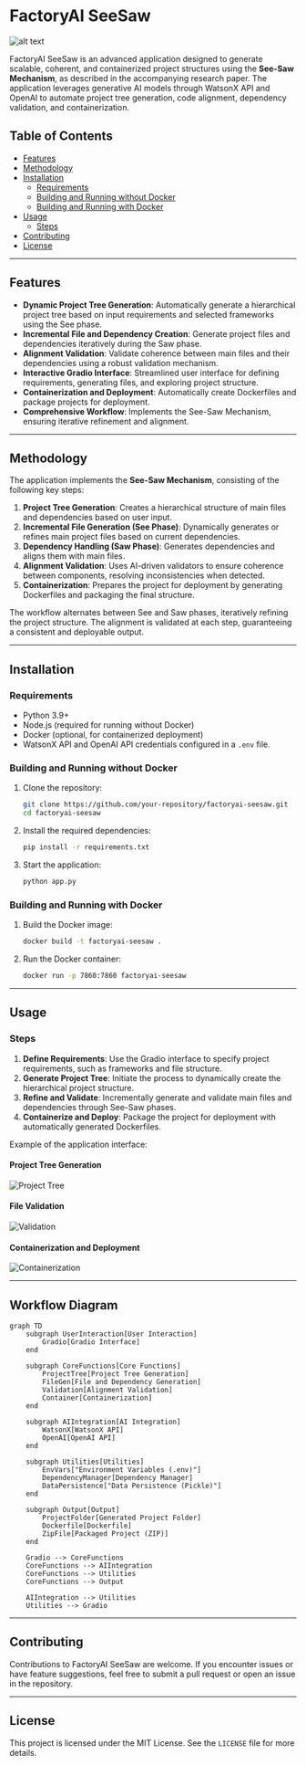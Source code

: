 # FactoryAI SeeSaw

![alt text](./assets/logo-small.jpg)

FactoryAI SeeSaw is an advanced application designed to generate scalable, coherent, and containerized project structures using the **See-Saw Mechanism**, as described in the accompanying research paper. The application leverages generative AI models through WatsonX API and OpenAI to automate project tree generation, code alignment, dependency validation, and containerization.

## Table of Contents

- [Features](#features)
- [Methodology](#methodology)
- [Installation](#installation)
  - [Requirements](#requirements)
  - [Building and Running without Docker](#building-and-running-without-docker)
  - [Building and Running with Docker](#building-and-running-with-docker)
- [Usage](#usage)
  - [Steps](#steps)
- [Contributing](#contributing)
- [License](#license)

---

## Features

- **Dynamic Project Tree Generation**: Automatically generate a hierarchical project tree based on input requirements and selected frameworks using the See phase.
- **Incremental File and Dependency Creation**: Generate project files and dependencies iteratively during the Saw phase.
- **Alignment Validation**: Validate coherence between main files and their dependencies using a robust validation mechanism.
- **Interactive Gradio Interface**: Streamlined user interface for defining requirements, generating files, and exploring project structure.
- **Containerization and Deployment**: Automatically create Dockerfiles and package projects for deployment.
- **Comprehensive Workflow**: Implements the See-Saw Mechanism, ensuring iterative refinement and alignment.

---

## Methodology

The application implements the **See-Saw Mechanism**, consisting of the following key steps:

1. **Project Tree Generation**: Creates a hierarchical structure of main files and dependencies based on user input.
2. **Incremental File Generation (See Phase)**: Dynamically generates or refines main project files based on current dependencies.
3. **Dependency Handling (Saw Phase)**: Generates dependencies and aligns them with main files.
4. **Alignment Validation**: Uses AI-driven validators to ensure coherence between components, resolving inconsistencies when detected.
5. **Containerization**: Prepares the project for deployment by generating Dockerfiles and packaging the final structure.

The workflow alternates between See and Saw phases, iteratively refining the project structure. The alignment is validated at each step, guaranteeing a consistent and deployable output.

---

## Installation

### Requirements

- Python 3.9+
- Node.js (required for running without Docker)
- Docker (optional, for containerized deployment)
- WatsonX API and OpenAI API credentials configured in a `.env` file.

### Building and Running without Docker

1. Clone the repository:

   ```bash
   git clone https://github.com/your-repository/factoryai-seesaw.git
   cd factoryai-seesaw
   ```

2. Install the required dependencies:

   ```bash
   pip install -r requirements.txt
   ```

3. Start the application:

   ```bash
   python app.py
   ```

### Building and Running with Docker

1. Build the Docker image:

   ```bash
   docker build -t factoryai-seesaw .
   ```

2. Run the Docker container:

   ```bash
   docker run -p 7860:7860 factoryai-seesaw
   ```

---

## Usage

### Steps

1. **Define Requirements**: Use the Gradio interface to specify project requirements, such as frameworks and file structure.
2. **Generate Project Tree**: Initiate the process to dynamically create the hierarchical project structure.
3. **Refine and Validate**: Incrementally generate and validate main files and dependencies through See-Saw phases.
4. **Containerize and Deploy**: Package the project for deployment with automatically generated Dockerfiles.

Example of the application interface:

#### Project Tree Generation
![Project Tree](./assets/2024-11-10-00-17-10.png)

#### File Validation
![Validation](./assets/2024-11-09-23-54-10.png)

#### Containerization and Deployment
![Containerization](./assets/2024-11-10-00-13-19.png)

---

## Workflow Diagram

```mermaid
graph TD
    subgraph UserInteraction[User Interaction]
        Gradio[Gradio Interface]
    end

    subgraph CoreFunctions[Core Functions]
        ProjectTree[Project Tree Generation]
        FileGen[File and Dependency Generation]
        Validation[Alignment Validation]
        Container[Containerization]
    end

    subgraph AIIntegration[AI Integration]
        WatsonX[WatsonX API]
        OpenAI[OpenAI API]
    end

    subgraph Utilities[Utilities]
        EnvVars["Environment Variables (.env)"]
        DependencyManager[Dependency Manager]
        DataPersistence["Data Persistence (Pickle)"]
    end

    subgraph Output[Output]
        ProjectFolder[Generated Project Folder]
        Dockerfile[Dockerfile]
        ZipFile[Packaged Project (ZIP)]
    end

    Gradio --> CoreFunctions
    CoreFunctions --> AIIntegration
    CoreFunctions --> Utilities
    CoreFunctions --> Output

    AIIntegration --> Utilities
    Utilities --> Gradio
```

---

## Contributing

Contributions to FactoryAI SeeSaw are welcome. If you encounter issues or have feature suggestions, feel free to submit a pull request or open an issue in the repository.

---

## License

This project is licensed under the MIT License. See the `LICENSE` file for more details.
